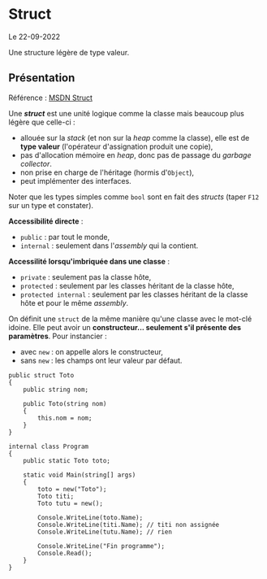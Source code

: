 # Struct

Le 22-09-2022

Une structure légère de type valeur.

## Présentation

Référence : [MSDN Struct](https://docs.microsoft.com/fr-fr/dotnet/csharp/language-reference/builtin-types/struct "MSDN Struct")

Une ***struct*** est une unité logique comme la classe mais beaucoup plus légère que celle-ci :
- allouée sur la *stack* (et non sur la *heap* comme la classe), elle est de **type valeur** (l'opérateur d'assignation produit une copie), 
- pas d'allocation mémoire en *heap*, donc pas de passage du *garbage collector*. 
- non prise en charge de l'héritage (hormis d'`Object`),
- peut implémenter des interfaces.

Noter que les types simples comme `bool` sont en fait des *structs* (taper `F12` sur un type et constater).

**Accessibilité directe** : 
- `public` : par tout le monde,
- `internal` : seulement dans l'*assembly* qui la contient.

**Accessilité lorsqu'imbriquée dans une classe** :
- `private` : seulement pas la classe hôte,
- `protected` : seulement par les classes héritant de la classe hôte,
- `protected internal` : seulement par les classes héritant de la classe hôte et pour le même *assembly*.

On définit une `struct` de la même manière qu'une classe avec le mot-clé idoine. Elle peut avoir un **constructeur... seulement s'il présente des paramètres**. Pour instancier :
- avec `new` : on appelle alors le constructeur,
- sans `new` : les champs ont leur valeur par défaut.
```
public struct Toto
{
	public string nom;
	
	public Toto(string nom)
	{
		this.nom = nom;
	}
}
```
```
internal class Program
{
	public static Toto toto;

	static void Main(string[] args)
	{
		toto = new("Toto");
		Toto titi;
		Toto tutu = new();

		Console.WriteLine(toto.Name);
		Console.WriteLine(titi.Name); // titi non assignée
		Console.WriteLine(tutu.Name); // rien

		Console.WriteLine("Fin programme");
		Console.Read();
	}
}
```